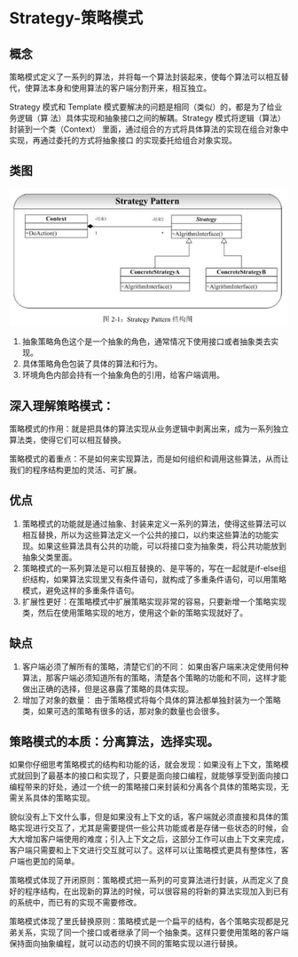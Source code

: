 # Strategy-策略模式

## 概念
策略模式定义了一系列的算法，并将每一个算法封装起来，使每个算法可以相互替代，使算法本身和使用算法的客户端分割开来，相互独立。  

Strategy 模式和 Template 模式要解决的问题是相同（类似）的，都是为了给业务逻辑（算
法）具体实现和抽象接口之间的解耦。Strategy 模式将逻辑（算法）封装到一个类（Context）
里面，通过组合的方式将具体算法的实现在组合对象中实现，再通过委托的方式将抽象接口
的实现委托给组合对象实现。  

## 类图
![类图](../../../../../../../../images/strategy.png)  

1. 抽象策略角色这个是一个抽象的角色，通常情况下使用接口或者抽象类去实现。
2. 具体策略角色包装了具体的算法和行为。
3. 环境角色内部会持有一个抽象角色的引用，给客户端调用。

## 深入理解策略模式：

策略模式的作用：就是把具体的算法实现从业务逻辑中剥离出来，成为一系列独立算法类，使得它们可以相互替换。

策略模式的着重点：不是如何来实现算法，而是如何组织和调用这些算法，从而让我们的程序结构更加的灵活、可扩展。

## 优点
1. 策略模式的功能就是通过抽象、封装来定义一系列的算法，使得这些算法可以相互替换，所以为这些算法定义一个公共的接口，以约束这些算法的功能实现。如果这些算法具有公共的功能，可以将接口变为抽象类，将公共功能放到抽象父类里面。
2. 策略模式的一系列算法是可以相互替换的、是平等的，写在一起就是if-else组织结构，如果算法实现里又有条件语句，就构成了多重条件语句，可以用策略模式，避免这样的多重条件语句。
3. 扩展性更好：在策略模式中扩展策略实现非常的容易，只要新增一个策略实现类，然后在使用策略实现的地方，使用这个新的策略实现就好了。

## 缺点
1. 客户端必须了解所有的策略，清楚它们的不同：
如果由客户端来决定使用何种算法，那客户端必须知道所有的策略，清楚各个策略的功能和不同，这样才能做出正确的选择，但是这暴露了策略的具体实现。
2. 增加了对象的数量：
由于策略模式将每个具体的算法都单独封装为一个策略类，如果可选的策略有很多的话，那对象的数量也会很多。

## 策略模式的本质：分离算法，选择实现。
如果你仔细思考策略模式的结构和功能的话，就会发现：如果没有上下文，策略模式就回到了最基本的接口和实现了，只要是面向接口编程，就能够享受到面向接口编程带来的好处，通过一个统一的策略接口来封装和分离各个具体的策略实现，无需关系具体的策略实现。

貌似没有上下文什么事，但是如果没有上下文的话，客户端就必须直接和具体的策略实现进行交互了，尤其是需要提供一些公共功能或者是存储一些状态的时候，会大大增加客户端使用的难度；引入上下文之后，这部分工作可以由上下文来完成，客户端只需要和上下文进行交互就可以了。这样可以让策略模式更具有整体性，客户端也更加的简单。

策略模式体现了开闭原则：策略模式把一系列的可变算法进行封装，从而定义了良好的程序结构，在出现新的算法的时候，可以很容易的将新的算法实现加入到已有的系统中，而已有的实现不需要修改。

策略模式体现了里氏替换原则：策略模式是一个扁平的结构，各个策略实现都是兄弟关系，实现了同一个接口或者继承了同一个抽象类。这样只要使用策略的客户端保持面向抽象编程，就可以动态的切换不同的策略实现以进行替换。